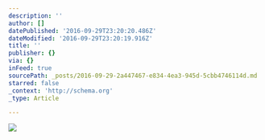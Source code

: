 ```yaml
---
description: ''
author: []
datePublished: '2016-09-29T23:20:20.486Z'
dateModified: '2016-09-29T23:20:19.916Z'
title: ''
publisher: {}
via: {}
inFeed: true
sourcePath: _posts/2016-09-29-2a447467-e834-4ea3-945d-5cbb4746114d.md
starred: false
_context: 'http://schema.org'
_type: Article

---
```

![](https://the-grid-user-content.s3-us-west-2.amazonaws.com/24beb845-5fd2-43bf-9373-275d012966dc.jpg)
